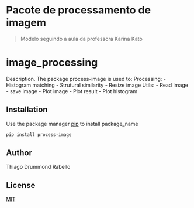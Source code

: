 # Pacote de processamento de imagem 

> Modelo seguindo a aula da professora Karina Kato

# image_processing

Description.
The package process-image is used to:
    Processing:
        - Histogram matching
        - Strutural similarity
        - Resize image
    Utils:
        - Read image
        - save image
        - Plot image
        - Plot result
        - Plot histogram

## Installation

Use the package manager [pip](https://pip.pypa.io/en/stable/) to install package_name

```bash
pip install process-image 
```

## Author

Thiago Drummond Rabello

## License

[MIT](https://choosealicense.com/licenses/mit/)
